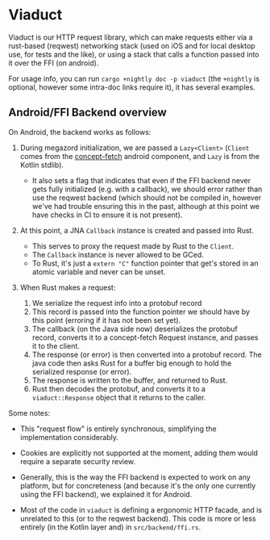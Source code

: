 # Viaduct

Viaduct is our HTTP request library, which can make requests either via a
rust-based (reqwest) networking stack (used on iOS and for local desktop use,
for tests and the like), or using a stack that calls a function passed into it
over the FFI (on android).

For usage info, you can run `cargo +nightly doc -p viaduct` (the `+nightly` is
optional, however some intra-doc links require it), it has several examples.

## Android/FFI Backend overview

On Android, the backend works as follows:

1. During megazord initialization, we are passed a `Lazy<Client>` (`Client` comes
   from the [concept-fetch](https://github.com/mozilla-mobile/android-components/tree/master/components/concept/fetch)
   android component, and `Lazy` is from the Kotlin stdlib).

    - It also sets a flag that indicates that even if the FFI backend never gets
      fully initialized (e.g. with a callback), we should error rather than use
      the reqwest backend (which should not be compiled in, however we've had
      trouble ensuring this in the past, although at this point we have checks
      in CI to ensure it is not present).

2. At this point, a JNA `Callback` instance is created and passed into Rust.
    - This serves to proxy the request made by Rust to the `Client`.
    - The `Callback` instance is never allowed to be GCed.
    - To Rust, it's just a `extern "C"` function pointer that get's stored in an
      atomic variable and never can be unset.

3. When Rust makes a request:
    1. We serialize the request info into a protobuf record
    2. This record is passed into the function pointer we should have by this
       point (erroring if it has not been set yet).
    3. The callback (on the Java side now) deserializes the protobuf record,
       converts it to a concept-fetch Request instance, and passes it to the
       client.
    4. The response (or error) is then converted into a protobuf record. The
       java code then asks Rust for a buffer big enough to hold the serialized
       response (or error).
    5. The response is written to the buffer, and returned to Rust.
    6. Rust then decodes the protobuf, and converts it to a
      `viaduct::Response` object that it returns to the caller.

Some notes:

- This "request flow" is entirely synchronous, simplifying the implementation
  considerably.

- Cookies are explicitly not supported at the moment, adding them would
  require a separate security review.

- Generally, this is the way the FFI backend is expected to work on any
  platform, but for concreteness (and because it's the only one currently using
  the FFI backend), we explained it for Android.

- Most of the code in `viaduct` is defining a ergonomic HTTP facade, and is
  unrelated to this (or to the reqwest backend). This code is more or less
  entirely (in the Kotlin layer and) in `src/backend/ffi.rs`.
